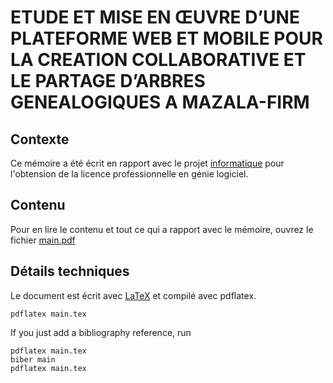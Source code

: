 # ETUDE ET MISE EN ŒUVRE D’UNE PLATEFORME WEB ET MOBILE POUR LA CREATION COLLABORATIVE ET LE PARTAGE D’ARBRES GENEALOGIQUES A MAZALA-FIRM

## Contexte
Ce mémoire a été écrit en rapport avec le  projet [informatique](https://github.com/Ssnnee/cellotree_web)
pour l'obtension de la licence professionnelle en génie logiciel.

## Contenu
Pour en lire le contenu et tout ce qui a rapport avec le mémoire, ouvrez le fichier [main.pdf](main.pdf)

## Détails techniques
Le document est écrit avec [LaTeX](https://www.latex-project.org/) et compilé
avec pdflatex.

```shell
pdflatex main.tex
```
If you just add a bibliography reference, run
```shell
pdflatex main.tex
biber main
pdflatex main.tex
```

